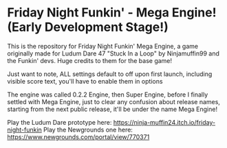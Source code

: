 # Friday Night Funkin' - Mega Engine! (Early Development Stage!)

This is the repository for Friday Night Funkin' Mega Engine, a game originally made for Ludum Dare 47 "Stuck In a Loop" by Ninjamuffin99 and the Funkin' devs.
Huge credits to them for the base game!

Just want to note, ALL settings default to off upon first launch, including visible score text, you'll have to enable them in options

The engine was called 0.2.2 Engine, then Super Engine, before I finally settled with Mega Engine, just to clear any confusion about release names, starting from the next public release, it'll be under the name Mega Engine!

Play the Ludum Dare prototype here: https://ninja-muffin24.itch.io/friday-night-funkin
Play the Newgrounds one here: https://www.newgrounds.com/portal/view/770371

